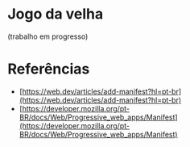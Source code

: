 # Jogo da velha


(trabalho em progresso)


# Referências

* [https://web.dev/articles/add-manifest?hl=pt-br](https://web.dev/articles/add-manifest?hl=pt-br)
* [https://developer.mozilla.org/pt-BR/docs/Web/Progressive_web_apps/Manifest](https://developer.mozilla.org/pt-BR/docs/Web/Progressive_web_apps/Manifest)